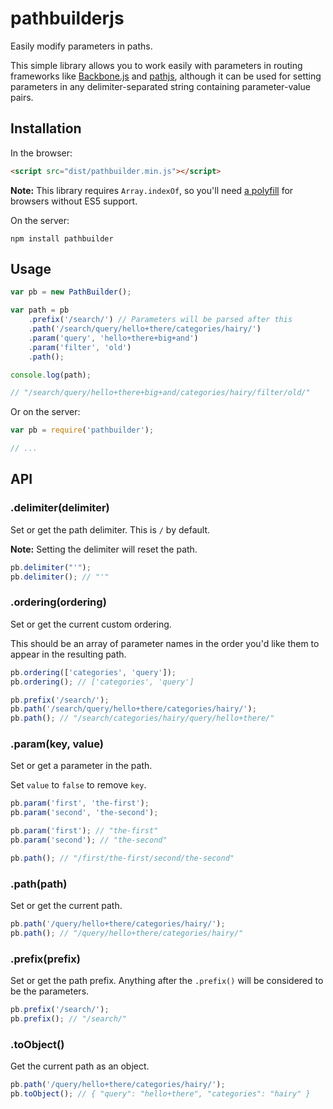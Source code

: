 # pathbuilderjs

Easily modify parameters in paths.

This simple library allows you to work easily with parameters in routing
frameworks like [Backbone.js](http://backbonejs.org/) and [pathjs](https://github.com/mtrpcic/pathjs), although it can be used for setting parameters in any
delimiter-separated string containing parameter-value pairs.

## Installation

In the browser:

```html
<script src="dist/pathbuilder.min.js"></script> 
```

**Note:** This library requires `Array.indexOf`, so you'll need [a polyfill](https://developer.mozilla.org/en-US/docs/JavaScript/Reference/Global_Objects/Array/IndexOf#Compatibility) for
browsers without ES5 support.

On the server:

```
npm install pathbuilder
```

## Usage

```js
var pb = new PathBuilder();

var path = pb
    .prefix('/search/') // Parameters will be parsed after this
    .path('/search/query/hello+there/categories/hairy/')
    .param('query', 'hello+there+big+and')
    .param('filter', 'old')
    .path();

console.log(path);

// "/search/query/hello+there+big+and/categories/hairy/filter/old/"
```

Or on the server:

```js
var pb = require('pathbuilder');

// ...
```

## API

### .delimiter(delimiter)

Set or get the path delimiter. This is `/` by default.

**Note:** Setting the delimiter will reset the path.

```js
pb.delimiter("'");
pb.delimiter(); // "'"
```

### .ordering(ordering)

Set or get the current custom ordering.

This should be an array of parameter names in the order you'd like them to
appear in the resulting path.

```js
pb.ordering(['categories', 'query']);
pb.ordering(); // ['categories', 'query']

pb.prefix('/search/');
pb.path('/search/query/hello+there/categories/hairy/');
pb.path(); // "/search/categories/hairy/query/hello+there/"
```

### .param(key, value)

Set or get a parameter in the path.

Set `value` to `false` to remove `key`.

```js
pb.param('first', 'the-first');
pb.param('second', 'the-second');

pb.param('first'); // "the-first"
pb.param('second'); // "the-second"

pb.path(); // "/first/the-first/second/the-second"
```

### .path(path)

Set or get the current path.

```js
pb.path('/query/hello+there/categories/hairy/');
pb.path(); // "/query/hello+there/categories/hairy/"
```

### .prefix(prefix)

Set or get the path prefix. Anything after the `.prefix()` will be considered
to be the parameters.

```js
pb.prefix('/search/');
pb.prefix(); // "/search/"
```

### .toObject()

Get the current path as an object.

```js
pb.path('/query/hello+there/categories/hairy/');
pb.toObject(); // { "query": "hello+there", "categories": "hairy" }
```
